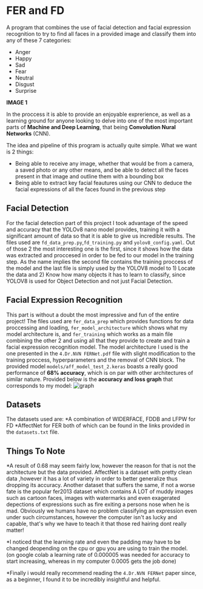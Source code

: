 # FER and FD
A program that combines the use of facial detection and facial expression recognition to try to find all faces in a provided image and classify them into any of these 7 categories:
* Anger
* Happy
* Sad
* Fear 
* Neutral
* Disgust
* Surprise

**IMAGE 1**

In the proccess it is able to provide an enjoyable exprerience, as well as a learning ground for anyone looking to delve into one of the most important parts of **Machine and Deep Learning**, that being **Convolution Nural Networks** (CNN).

The idea and pipeline of this program is actually quite simple. What we want is 2 things:
* Being able to receive any image, whether that would be from a camera, a saved photo or any other means, and be able to detect all the faces present in that image and outline them with a bounding box
* Being able to extract key facial feautures using our CNN to deduce the facial expressions of all the faces found in the previous step

## Facial Detection
For the facial detection part of this project I took advantage of the speed and accuracy that the YOLOv8 nano model provides, training it with a significant amount of data so that it is able to give us incredible results.
The files used are `fd_data_prep.py`,`fd_training.py` and `yolov8_config.yaml`. Out of those 2 the most interesting one is the first, since it shows how the data was extracted and proccesed in order to be fed to our model in the training step. As the name implies the second file contains the training proccess of the model and the last file is simply used by the YOLOV8 model to 1) Locate the data and 2) Know how many objects it has to learn to classify, since YOLOV8 is used for Object Detection and not just Facial Detection. 

## Facial Expression Recognition
This part is without a doubt the most impressive and fun of the entire project! The files used are `fer_data_prep` which provides functions for data proccessing and loading, `fer_model_architecture` which shows what my model architecture is, and `fer_training` which works as a main file combining the other 2 and using all that they provide to create and train a facial expression recognition model. The model architecture I used
is the one presented in the `4.Dr.NVN FERNet.pdf` file with slight modification to the training proccess, hyperparameters and the removal of CNN block. The provided model `models/aff_model_test_2.keras` boasts a really good performance of **68% accuracy**, which is on par with other architectures of similar nature.
Provided below is the **accuracy and loss graph** that corresponds to my model:
![graph](https://github.com/MarioMatsas/facial_expression_recognition/assets/graph.jpg)

## Datasets
The datasets used are:
*A combination of WIDERFACE, FDDB and LFPW for FD
*AffectNet for FER
both of which can be found in the links provided in the `datasets.txt` file.

## Things To Note
*A result of 0.68 may seem fairly low, however the reason for that is not the architecture but the data provided. AffectNet is a dataset with pretty clean data ,however it has a lot of variety in order to better generalize thus dropping its accuracy. Another dataset that suffers the same, if not a worse fate is the popular fer2013 dataset which contains A LOT of muddy images such as cartoon faces, images with watermarks and even exagerated depections of expressions such as fire exiting a persons nose when he is mad. Obviously we humans have no problem classifying an expression even under such circumstances, however the computer isn't as lucky and capable, that's why we have to teach it that those red hairing dont really matter!  

*I noticed that the learning rate and even the padding may have to be changed deopending on the cpu or gpu you are using to train the model. (on google colab a learning rate of 0.000005 was needed for accuracy to start increasing, whereas in my computer 0.0005 gets the job done)

*Finally i would really recommend reading the `4.Dr.NVN FERNet` paper since, as a beginner, I found it to be incredibly insightful and helpful. 